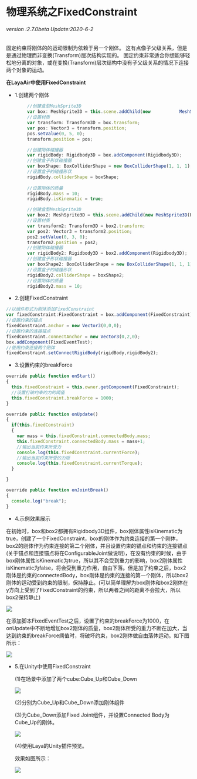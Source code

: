 # 物理系统之FixedConstraint

###### *version :2.7.0beta   Update:2020-6-2*

固定约束将刚体的的运动限制为依赖于另一个刚体。 这有点像子父级关系，但是是通过物理而非变换(Transform)层次结构实现的。 固定约束非常适合你想能够轻松地分离的对象，或在变换(Transform)层次结构中没有子父级关系的情况下连接两个对象的运动。



**在LayaAir中使用FixedConstraint**

- 1.创建两个刚体

```typescript
        //创建盒型MeshSprite3D
		var box: MeshSprite3D = this.scene.addChild(new 	      MeshSprite3D(PrimitiveMesh.createBox(1, 1, 1))) as MeshSprite3D;
		//设置材质
		var transform: Transform3D = box.transform;
		var pos: Vector3 = transform.position;
		pos.setValue(0, 5, 0);
		transform.position = pos;

		//创建刚体碰撞器
		var rigidBody: Rigidbody3D = box.addComponent(Rigidbody3D);
		//创建盒子形状碰撞器
		var boxShape: BoxColliderShape = new BoxColliderShape(1, 1, 1);
		//设置盒子的碰撞形状
		rigidBody.colliderShape = boxShape;
		
		//设置刚体的质量
		rigidBody.mass = 10;
		rigidBody.isKinematic = true;

		//创建盒型MeshSprite3D
		var box2: MeshSprite3D = this.scene.addChild(new MeshSprite3D(PrimitiveMesh.createBox(1, 1, 1))) as MeshSprite3D;
		//设置材质
		var transform2: Transform3D = box2.transform;
		var pos2: Vector3 = transform2.position;
		pos2.setValue(0, 3, 0);
		transform2.position = pos2;
		//创建刚体碰撞器
		var rigidBody2: Rigidbody3D = box2.addComponent(Rigidbody3D);
		//创建盒子形状碰撞器
		var boxShape2: BoxColliderShape = new BoxColliderShape(1, 1, 1);
		//设置盒子的碰撞形状
		rigidBody2.colliderShape = boxShape2;
		//设置刚体的质量
		rigidBody2.mass = 10;
```

- 2.创建FixedConstraint

```typescript
//以组件形式为刚体添加FixedConstraint
var fixedConstraint:FixedConstraint = box.addComponent(FixedConstraint);
//设置约束的锚点
fixedConstraint.anchor = new Vector3(0,0,0);
//设置约束的连接锚点
fixedConstraint.connectAnchor = new Vector3(0,2,0);
box.addComponent(FixedEventTest);
//使用约束连接两个刚体
fixedConstraint.setConnectRigidBody(rigidBody,rigidBody2);
```

- 3.设置约束的breakForce

```typescript
override public function onStart()
{
  this.fixedConstraint = this.owner.getComponent(FixedConstraint);
  //设置打破约束的力的阈值
  this.fixedConstraint.breakForce = 1000;
}

override public function onUpdate()
{
  if(this.fixedConstraint)
  {
    var mass = this.fixedConstraint.connectedBody.mass;
    this.fixedConstraint.connectedBody.mass = mass+1;
    //输出当前约束所受力
	console.log(this.fixedConstraint.currentForce);
	//输出当前约束所受的力矩
	console.log(this.fixedConstraint.currentTorque);
  }	

}

override public function onJointBreak()
{
  console.log("break");
}
```

- 4.示例效果展示

在初始时，box和box2都拥有Rigidbody3D组件，box刚体属性isKinematic为true，创建了一个FixedConstraint，box的刚体作为约束连接的第一个刚体，box2的刚体作为约束连接的第二个刚体，并且设置约束的锚点和约束的连接锚点(关于锚点和连接锚点将在ConfigurableJoint做说明)，在没有约束的时候，由于box刚体属性isKinematic为true，所以其不会受到重力的影响，box2刚体属性isKinematic为false，将会受到重力作用，自由下落。但是加了约束之后，box2刚体是约束的connectedBody，box刚体是约束的连接的第一个刚体，所以box2刚体的运动受到约束的限制，保持静止。(可以简单理解为box刚体和box2刚体在y方向上受到了FixedConstraint的约束，所以两者之间的距离不会拉大，所以box2保持静止)

![](img/fixdemo.jpg)



在添加脚本FixedEventTest之后，设置了约束的breakForce为1000，在onUpdate中不断地增加box2刚体的质量，box2刚体所受的重力不断在加大，当达到约束的breakForce阈值时，将破坏约束，box2刚体做自由落体运动。如下图所示：

![](img/fixconstraint2.jpg)



- 5.在Unity中使用FixedConstraint

  (1)在场景中添加了两个cube:Cube_Up和Cube_Down

  ![](img/fixConstraint.jpg)

  (2)分别为Cube_Up和Cube_Down添加刚体组件

  (3)为Cube_Down添加Fixed Joint组件，并设置Connected Body为Cube_Up的刚体。

  ![](img/fixUnity2.jpg)

  (4)使用Laya的Unity插件预览。

  效果如图所示：

  ![](img/fixUnity3.jpg)




